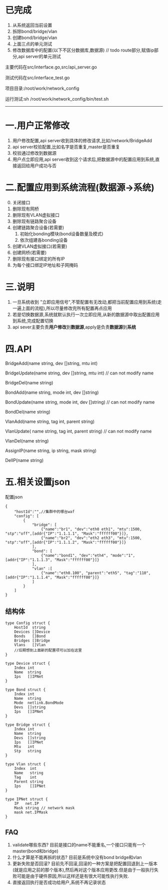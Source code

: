 # 已完成
1. 从系统返回当前设置 
2. 拆除bond/bridge/vlan
3. 创建bond/bridge/vlan
4. 上面三点的单元测试
5. 修改数据库中的配置(以下不区分数据库,数据源)
// todo route部分,赋值ip部分,api server的单元测试


主要代码在src/interface.go,src/api_server.go

测试代码在src/interface_test.go

项目目录:/root/work/network_config

运行测试:sh /root/work/network_config/bin/test.sh
***
# 一.用户正常修改
1. 用户修改配置,api server收到具体的修改请求,比如/network/BridgeAdd
2. api server校验配置,比如名字是否重复,master是否重复
3. 校验通过修改到数据源
4. 用户点立即应用,api server收到这个请求后,把数据源中的配置应用到系统,直接返回给用户成功与否

# 二.配置应用到系统流程(数据源->系统)
0. 关闭接口
1. 删除现有网桥
2. 删除现有VLAN虚拟接口
3. 删除现有链路聚合设备
4. 创建链路聚合设备(若需要)
    1. 初始化bonding模块(bond设备数量及模式)
    2. 依次组建各bonding设备
5. 创建VLAN虚拟接口(若需要)
6. 创建网桥(若需要)
7. 删除现有接口绑定的所有IP
8. 为每个接口绑定IP地址和子网掩码

# 三.说明
1. 一旦系统收到 "立即应用信号",不管配置有无改动,都把当前配置应用到系统(走一遍上面的流程),所以尽量修改完所有配置再点应用
2. 若是切换数据源,系统就默认执行一次立即应用,从新的数据源中取出配置应用到系统,完成配置切换
3. api sever主要负责**用户修改**到**数据源**,apply是负责**数据源**到**系统**

# 四.API
BridgeAdd(name string, dev []string, mtu int)

BridgeUpdate(name string, dev []string, mtu int) // can not modify name

BridgeDel(name string)

BondAdd(name string, mode int, dev []string)

BondUpdate(name string, mode int, dev []string) // can not modify name

BondDel(name string)

VlanAdd(name string, tag int, parent string)

VlanUpdate( name string, tag int, parent string) // can not modify name

VlanDel(name string)

AssignIP(name string, ip string, mask string)

DelIP(name string)

# 五.相关设置json
配置json
```
{
    "hostId":"",//集群中的哪台waf
    "config": [
        {
            "bridge": [
                {"name":"br1", "dev":"eth0 eth1", "mtu":1500, "stp":"off",[addr{"IP":"1.1.1.1", "Mask":"ffffff00"}]},
                {"name":"br2", "dev":"eth2 eth3", "mtu":1500, "stp":"off",[addr{"IP":"1.1.1.2", "Mask":"ffffff00"}]}        
            ],
            "bond": [
                {"name":"bond1", "dev":"eth4", "mode":"1",[addr{"IP":"1.1.1.3", "Mask":"ffffff00"}]}
            ],
            "vlan" :[
                {"name":"eth0.100", "parent":"eth5", "tag":"110",[addr{"IP":"1.1.1.4", "Mask":"ffffff00"}]}
            ]
        }
    ]
}
```

## 结构体
```
type Config struct {
	HostId  string
	Devices []Device
	Bonds   []Bond
	Bridges []Bridge
	Vlans   []Vlan
	//后期想到上面新的配置项可以加在这里
}

type Device struct {
	Index int
	Name  string
	Ips   []IPNet
}

type Bond struct {
	Index int
	Name  string
	Mode  netlink.BondMode
	Devs  []string
	Ips   []IPNet
}

type Bridge struct {
	Index int
	Name  string
	Devs  []string
	Ips   []IPNet
	Mtu   int
	Stp   string
}

type Vlan struct {
	Index  int
	Name   string
	Tag    int
	Parent string
	Ips    []IPNet
}

type IPNet struct {
	IP   net.IP
	Mask string // network mask
	mask net.IPMask
}
```

## FAQ
1. validate哪些东西? 目前是接口的name不能重名,一个接口只能有一个master(bond和bridge)
2. 什么才算是不能再拆的状态? 目前是系统中没有bond bridge和vlan
3. 更新失败是否回滚? 目前先不回滚,回滚的一种方案是把配置回退到上一版本(就是应用之前的那个版本),然后再对这个版本应用更改.但是由于一般执行失败可能是由于硬件原因,所以这样还是有很大可能性执行失败.
4. 直接返回执行是否成功给用户,系统不再记录状态
